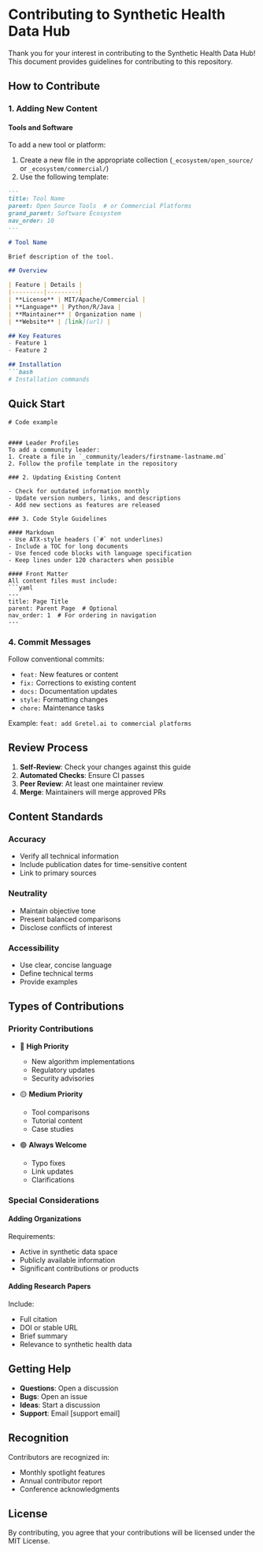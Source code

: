 # Contributing to Synthetic Health Data Hub

Thank you for your interest in contributing to the Synthetic Health Data Hub! This document provides guidelines for contributing to this repository.

## How to Contribute

### 1. Adding New Content

#### Tools and Software
To add a new tool or platform:
1. Create a new file in the appropriate collection (`_ecosystem/open_source/` or `_ecosystem/commercial/`)
2. Use the following template:

```markdown
---
title: Tool Name
parent: Open Source Tools  # or Commercial Platforms
grand_parent: Software Ecosystem
nav_order: 10
---

# Tool Name

Brief description of the tool.

## Overview

| Feature | Details |
|---------|---------|
| **License** | MIT/Apache/Commercial |
| **Language** | Python/R/Java |
| **Maintainer** | Organization name |
| **Website** | [link](url) |

## Key Features
- Feature 1
- Feature 2

## Installation
```bash
# Installation commands
```

## Quick Start
```language
# Code example
```
```

#### Leader Profiles
To add a community leader:
1. Create a file in `_community/leaders/firstname-lastname.md`
2. Follow the profile template in the repository

### 2. Updating Existing Content

- Check for outdated information monthly
- Update version numbers, links, and descriptions
- Add new sections as features are released

### 3. Code Style Guidelines

#### Markdown
- Use ATX-style headers (`#` not underlines)
- Include a TOC for long documents
- Use fenced code blocks with language specification
- Keep lines under 120 characters when possible

#### Front Matter
All content files must include:
```yaml
---
title: Page Title
parent: Parent Page  # Optional
nav_order: 1  # For ordering in navigation
---
```

### 4. Commit Messages

Follow conventional commits:
- `feat:` New features or content
- `fix:` Corrections to existing content
- `docs:` Documentation updates
- `style:` Formatting changes
- `chore:` Maintenance tasks

Example: `feat: add Gretel.ai to commercial platforms`

## Review Process

1. **Self-Review**: Check your changes against this guide
2. **Automated Checks**: Ensure CI passes
3. **Peer Review**: At least one maintainer review
4. **Merge**: Maintainers will merge approved PRs

## Content Standards

### Accuracy
- Verify all technical information
- Include publication dates for time-sensitive content
- Link to primary sources

### Neutrality
- Maintain objective tone
- Present balanced comparisons
- Disclose conflicts of interest

### Accessibility
- Use clear, concise language
- Define technical terms
- Provide examples

## Types of Contributions

### Priority Contributions
- 🔴 **High Priority**
  - New algorithm implementations
  - Regulatory updates
  - Security advisories
  
- 🟡 **Medium Priority**
  - Tool comparisons
  - Tutorial content
  - Case studies

- 🟢 **Always Welcome**
  - Typo fixes
  - Link updates
  - Clarifications

### Special Considerations

#### Adding Organizations
Requirements:
- Active in synthetic data space
- Publicly available information
- Significant contributions or products

#### Adding Research Papers
Include:
- Full citation
- DOI or stable URL
- Brief summary
- Relevance to synthetic health data

## Getting Help

- **Questions**: Open a discussion
- **Bugs**: Open an issue
- **Ideas**: Start a discussion
- **Support**: Email [support email]

## Recognition

Contributors are recognized in:
- Monthly spotlight features
- Annual contributor report
- Conference acknowledgments

## License

By contributing, you agree that your contributions will be licensed under the MIT License.